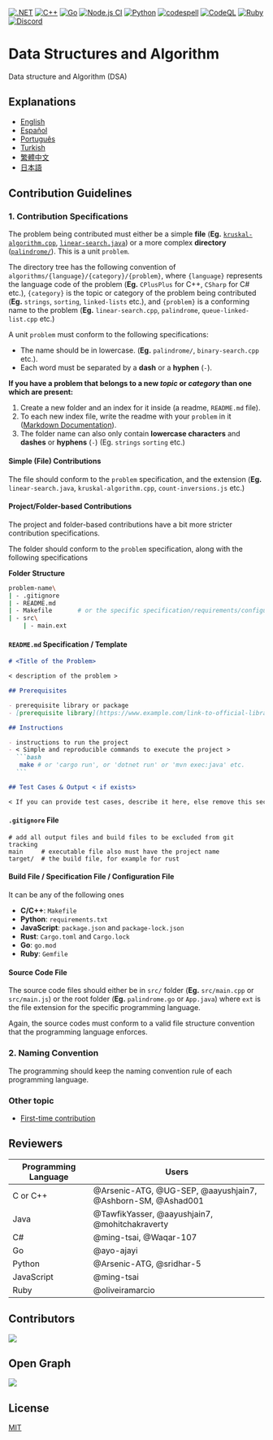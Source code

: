 [![.NET](https://github.com/MakeContributions/DSA/actions/workflows/dotnet.yml/badge.svg)](https://github.com/MakeContributions/DSA/actions/workflows/dotnet.yml)
[![C++](https://github.com/MakeContributions/DSA/actions/workflows/cpp.yml/badge.svg)](https://github.com/MakeContributions/DSA/actions/workflows/cpp.yml)
[![Go](https://github.com/MakeContributions/DSA/actions/workflows/go.yml/badge.svg)](https://github.com/MakeContributions/DSA/actions/workflows/go.yml)
[![Node.js CI](https://github.com/MakeContributions/DSA/actions/workflows/node.js.yml/badge.svg)](https://github.com/MakeContributions/DSA/actions/workflows/node.js.yml)
[![Python](https://github.com/MakeContributions/DSA/actions/workflows/python.yml/badge.svg)](https://github.com/MakeContributions/DSA/actions/workflows/python.yml)
[![codespell](https://github.com/MakeContributions/DSA/actions/workflows/codespell.yml/badge.svg)](https://github.com/MakeContributions/DSA/actions/workflows/codespell.yml)
[![CodeQL](https://github.com/MakeContributions/DSA/actions/workflows/codeql-analysis.yml/badge.svg)](https://github.com/MakeContributions/DSA/actions/workflows/codeql-analysis.yml)
[![Ruby](https://github.com/MakeContributions/DSA/actions/workflows/ruby.yml/badge.svg)](https://github.com/MakeContributions/DSA/actions/workflows/ruby.yml)
[![Discord](https://img.shields.io/discord/863049619734790185?color=7389D8&logo=discord&logoColor=ffffff&label=&labelColor=6A7EC2)](https://discord.gg/ydWxdqbTyK)

# Data Structures and Algorithm

Data structure and Algorithm (DSA)

## Explanations

- [English](./docs/en)
- [Español](./docs/es)
- [Português](./docs/pt)
- [Turkish](./docs/tr)
- [繁體中文](./docs/zh-tw)
- [日本語](./docs/ja)

## Contribution Guidelines

### 1. Contribution Specifications

The problem being contributed must either be a simple **file** (**Eg.** [`kruskal-algorithm.cpp`](./algorithms/CPlusPlus/Graphs/kruskal-algorithm.cpp), [`linear-search.java`](./algorithms/Java/searching/linear-search.java)) or a more complex **directory** ([`palindrome/`](./algorithms/Rust/strings/palindrome)). This is a unit `problem`.

The directory tree has the following convention of `algorithms/{language}/{category}/{problem}`, where `{language}` represents the language code of the problem (**Eg.** `CPlusPlus` for C++, `CSharp` for C# etc.), `{category}` is the topic or category of the problem being contributed (**Eg.** `strings`, `sorting`, `linked-lists` etc.), and `{problem}` is a conforming name to the problem (**Eg.** `linear-search.cpp`, `palindrome`, `queue-linked-list.cpp` etc.)

A unit `problem` must conform to the following specifications:

- The name should be in lowercase. (**Eg.** `palindrome/`, `binary-search.cpp` etc.).
- Each word must be separated by a **dash** or a **hyphen** (`-`).

**If you have a problem that belongs to a new _topic_ or _category_ than one which are present:**

1. Create a new folder and an index for it inside (a readme, `README.md` file).
2. To each new index file, write the readme with your `problem` in it ([Markdown Documentation](https://guides.github.com/features/mastering-markdown/)).
3. The folder name can also only contain **lowercase characters** and **dashes** or **hyphens** (`-`) (Eg. `strings` `sorting` etc.)

#### Simple (File) Contributions

The file should conform to the `problem` specification, and the extension (**Eg.** `linear-search.java`, `kruskal-algorithm.cpp`, `count-inversions.js` etc.)

#### Project/Folder-based Contributions

The project and folder-based contributions have a bit more stricter contribution specifications.

The folder should conform to the `problem` specification, along with the following specifications

**Folder Structure**

```bash
problem-name\
| - .gitignore
| - README.md
| - Makefile       # or the specific specification/requirements/configuration file
| - src\
    | - main.ext
```

#### `README.md` Specification / Template

````markdown
# <Title of the Problem>

< description of the problem >

## Prerequisites

- prerequisite library or package
- [prerequisite library](https://www.example.com/link-to-official-library)

## Instructions

- instructions to run the project
- < Simple and reproducible commands to execute the project >
  ```bash
   make # or 'cargo run', or 'dotnet run' or 'mvn exec:java' etc.
  ```

## Test Cases & Output < if exists>

< If you can provide test cases, describe it here, else remove this section >
````

#### `.gitignore` File

```gitignore
# add all output files and build files to be excluded from git tracking
main     # executable file also must have the project name
target/  # the build file, for example for rust
```

#### Build File / Specification File / Configuration File

It can be any of the following ones

- **C/C++**: `Makefile`
- **Python**: `requirements.txt`
- **JavaScript**: `package.json` and `package-lock.json`
- **Rust**: `Cargo.toml` and `Cargo.lock`
- **Go**: `go.mod`
- **Ruby**: `Gemfile`

#### Source Code File

The source code files should either be in `src/` folder (**Eg.** `src/main.cpp` or `src/main.js`) or the root folder (**Eg.** `palindrome.go` or `App.java`) where `ext` is the file extension for the specific programming language.

Again, the source codes must conform to a valid file structure convention that the programming language enforces.

### 2. Naming Convention

The programming should keep the naming convention rule of each programming language.

### Other topic

- [First-time contribution](CONTRIBUTING.md)

## Reviewers

| Programming Language | Users                                                       |
| -------------------- | ----------------------------------------------------------- |
| C or C++             | @Arsenic-ATG, @UG-SEP, @aayushjain7, @Ashborn-SM, @Ashad001 |
| Java                 | @TawfikYasser, @aayushjain7, @mohitchakraverty              |
| C#                   | @ming-tsai, @Waqar-107                                      |
| Go                   | @ayo-ajayi                                                  |
| Python               | @Arsenic-ATG, @sridhar-5                                    |
| JavaScript           | @ming-tsai                                                  |
| Ruby                 | @oliveiramarcio                                             |

## Contributors

<a href="https://github.com/MakeContributions/DSA/graphs/contributors">
  <img src="https://contrib.rocks/image?repo=MakeContributions/DSA" />
</a>

## Open Graph

<img src="https://opengraph.github.com/3b128f0e88464a82a37f2daefd7d594c6f41a3c22b3bf94c0c030135039b5dd7/MakeContributions/DSA" />

## License

[MIT](./LICENSE)
